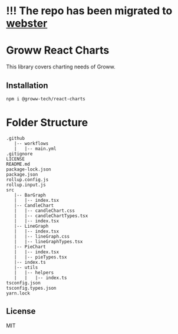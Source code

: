 # !!! The repo has been migrated to [webster](https://github.com/Groww/webster)
# Groww React Charts
This library covers charting needs of Groww.

## Installation

```sh
npm i @groww-tech/react-charts
```


# Folder Structure

```
.github
   |-- workflows
   |   |-- main.yml
.gitignore
LICENSE
README.md
package-lock.json
package.json
rollup.config.js
rollup.input.js
src
   |-- BarGraph
   |   |-- index.tsx
   |-- CandleChart
   |   |-- candleChart.css
   |   |-- candleChartTypes.tsx
   |   |-- index.tsx
   |-- LineGraph
   |   |-- index.tsx
   |   |-- lineGraph.css
   |   |-- lineGraphTypes.tsx
   |-- PieChart
   |   |-- index.tsx
   |   |-- pieTypes.tsx
   |-- index.ts
   |-- utils
   |   |-- helpers
   |   |   |-- index.ts
tsconfig.json
tsconfig.types.json
yarn.lock
```


## License

MIT
